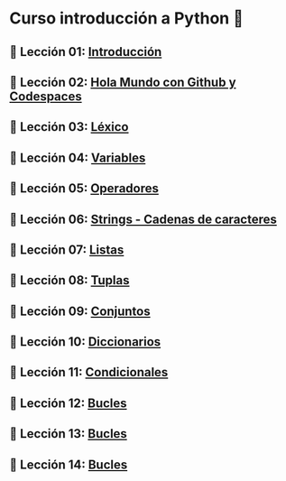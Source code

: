 # Curso introducción a Python 🐍

## 📗 Lección 01: [Introducción](01_Introduccion/README.md)


## 📗 Lección 02: [Hola Mundo con Github y Codespaces](02_Repo_Codespaces/README.md)


## 📗 Lección 03: [Léxico](03_Lexico/README.md)


## 📗 Lección 04: [Variables](04_Variables/README.md)


## 📗 Lección 05: [Operadores](05_Operadores/README.md)


## 📗 Lección 06: [Strings - Cadenas de caracteres](06_Strings/README.md)


## 📗 Lección 07: [Listas](07_Listas/README.md)


## 📗 Lección 08: [Tuplas](08_Tuplas/README.md)


## 📗 Lección 09: [Conjuntos](09_Conjuntos/README.md)


## 📗 Lección 10: [Diccionarios](10_Diccionarios/README.md)


## 📗 Lección 11: [Condicionales](11_Condicionales/README.md)


## 📗 Lección 12: [Bucles](12_Bucles/README.md)


## 📗 Lección 13: [Bucles](13_Funciones/README.md)


## 📗 Lección 14: [Bucles](14_Modulos/README.md)





